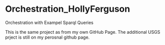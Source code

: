 # Orchestration_HollyFerguson
Orchestration with Exampel Sparql Queries

This is the same project as from my own GitHub Page. The additional USGS prject is still on my perosnal github page.
